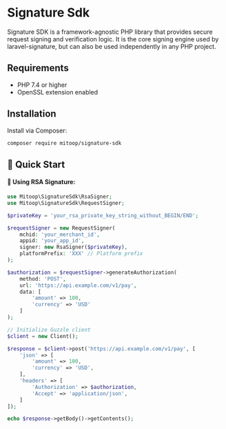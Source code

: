 # Signature Sdk
Signature SDK is a framework-agnostic PHP library that provides secure request signing and verification logic.
It is the core signing engine used by laravel-signature, but can also be used independently in any PHP project.

## Requirements
- PHP 7.4 or higher
- OpenSSL extension enabled

## Installation
Install via Composer:
```bash
composer require mitoop/signature-sdk
```

## 🚀 Quick Start

#### 🔐 Using RSA Signature:
```php
use Mitoop\SignatureSdk\RsaSigner;
use Mitoop\SignatureSdk\RequestSigner;

$privateKey = 'your_rsa_private_key_string_without_BEGIN/END';

$requestSigner = new RequestSigner(
    mchid: 'your_merchant_id',
    appid: 'your_app_id',
    signer: new RsaSigner($privateKey),
    platformPrefix: 'XXX' // Platform prefix
);

$authorization = $requestSigner->generateAuthorization(
    method: 'POST',
    url: 'https://api.example.com/v1/pay',
    data: [
        'amount' => 100,
        'currency' => 'USD'
    ]
);

// Initialize Guzzle client
$client = new Client();

$response = $client->post('https://api.example.com/v1/pay', [
    'json' => [
        'amount' => 100,
        'currency' => 'USD',
    ],
    'headers' => [
        'Authorization' => $authorization,
        'Accept' => 'application/json',
    ]
]);

echo $response->getBody()->getContents();
```
